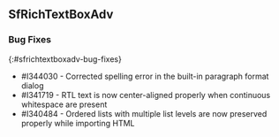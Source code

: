 ## SfRichTextBoxAdv

### Bug Fixes
{:#sfrichtextboxadv-bug-fixes}

* \#I344030 - Corrected spelling error in the built-in paragraph format dialog
* \#I341719 - RTL text is now center-aligned properly when continuous whitespace are present
* \#I340484 - Ordered lists with multiple list levels are now preserved properly while importing HTML
